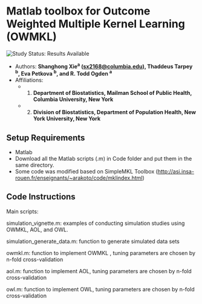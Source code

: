 # Matlab toolbox for Outcome Weighted Multiple Kernel Learning (OWMKL)

<img src="https://img.shields.io/badge/Study%20Status-Results%20Available-yellow.svg" alt="Study Status: Results Available"> 

- Authors: **Shanghong Xie<sup>a</sup> (sx2168@columbia.edu), Thaddeus Tarpey <sup>b</sup>, Eva Petkova <sup>b</sup>, and R. Todd Ogden <sup>a</sup>**
- Affiliations: 
  + 1. **Department of Biostatistics, Mailman School of Public Health, Columbia University, New York**
  + 2. **Division of Biostatistics, Department of Population Health, New York University, New York**
  
  
## Setup Requirements
- Matlab 
- Download all the Matlab scripts (.m) in Code folder and put them in the same directory. 
- Some code was modified based on SimpleMKL Toolbox (http://asi.insa-rouen.fr/enseignants/~arakoto/code/mklindex.html)

## Code Instructions

Main scripts:

simulation_vignette.m: examples of conducting simulation studies using OWMKL, AOL, and OWL.

simulation_generate_data.m: function to generate simulated data sets

owmkl.m: function to implement OWMKL , tuning parameters are chosen by n-fold cross-validation

aol.m: function to implement AOL, tuning parameters are chosen by n-fold cross-validation

owl.m: function to implement OWL, tuning parameters are chosen by n-fold cross-validation

